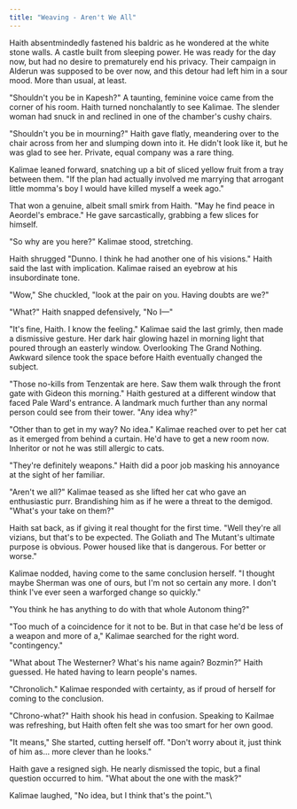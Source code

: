 ```yaml
---
title: "Weaving - Aren't We All"
---
```

Haith absentmindedly fastened his baldric as he wondered at the white stone walls. A castle built from sleeping power. He was ready for the day now, but had no desire to prematurely end his privacy. Their campaign in Alderun was supposed to be over now, and this detour had left him in a sour mood. More than usual, at least.

"Shouldn't you be in Kapesh?" A taunting, feminine voice came from the corner of his room. Haith turned nonchalantly to see Kalimae. The slender woman had snuck in and reclined in one of the chamber's cushy chairs.

"Shouldn't you be in mourning?" Haith gave flatly, meandering over to the chair across from her and slumping down into it. He didn't look like it, but he was glad to see her. Private, equal company was a rare thing.

Kalimae leaned forward, snatching up a bit of sliced yellow fruit from a tray between them. "If the plan had actually involved me marrying that arrogant little momma's boy I would have killed myself a week ago."

That won a genuine, albeit small smirk from Haith. "May he find peace in Aeordel's embrace." He gave sarcastically, grabbing a few slices for himself.

"So why are you here?" Kalimae stood, stretching.

Haith shrugged "Dunno. I think he had another one of his visions." Haith said the last with implication. Kalimae raised an eyebrow at his insubordinate tone.

"Wow," She chuckled, "look at the pair on you. Having doubts are we?"

"What?" Haith snapped defensively, "No I—"

"It's fine, Haith. I know the feeling." Kalimae said the last grimly, then made a dismissive gesture. Her dark hair glowing hazel in morning light that poured through an easterly window. Overlooking The Grand Nothing. Awkward silence took the space before Haith eventually changed the subject.

"Those no-kills from Tenzentak are here. Saw them walk through the front gate with Gideon this morning." Haith gestured at a different window that faced Pale Ward's entrance. A landmark much further than any normal person could see from their tower. "Any idea why?"

"Other than to get in my way? No idea." Kalimae reached over to pet her cat as it emerged from behind a curtain. He'd have to get a new room now. Inheritor or not he was still allergic to cats.

"They're definitely weapons." Haith did a poor job masking his annoyance at the sight of her familiar.

"Aren't we all?" Kalimae teased as she lifted her cat who gave an enthusiastic purr. Brandishing him as if he were a threat to the demigod. "What's your take on them?"

Haith sat back, as if giving it real thought for the first time. "Well they're all vizians, but that's to be expected. The Goliath and The Mutant's ultimate purpose is obvious. Power housed like that is dangerous. For better or worse."

Kalimae nodded, having come to the same conclusion herself. "I thought maybe Sherman was one of ours, but I'm not so certain any more. I don't think I've ever seen a warforged change so quickly."

"You think he has anything to do with that whole Autonom thing?"

"Too much of a coincidence for it not to be. But in that case he'd be less of a weapon and more of a," Kalimae searched for the right word. "contingency."

"What about The Westerner? What's his name again? Bozmin?" Haith guessed. He hated having to learn people's names.

"Chronolich." Kalimae responded with certainty, as if proud of herself for coming to the conclusion.

"Chrono-what?" Haith shook his head in confusion. Speaking to Kailmae was refreshing, but Haith often felt she was too smart for her own good.

"It means," She started, cutting herself off. "Don't worry about it, just think of him as… more clever than he looks."

Haith gave a resigned sigh. He nearly dismissed the topic, but a final question occurred to him. "What about the one with the mask?"

Kalimae laughed, "No idea, but I think that's the point."\